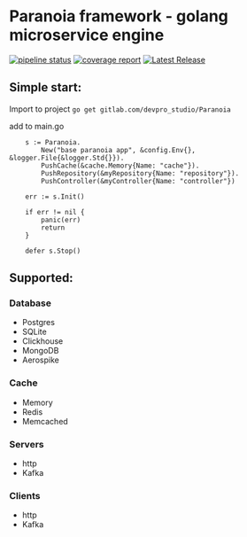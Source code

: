 # Paranoia framework - golang microservice engine

[![pipeline status](https://gitlab.com/devpro_studio/Paranoia/badges/master/pipeline.svg)](https://gitlab.com/devpro_studio/Paranoia/-/commits/master) 
[![coverage report](https://gitlab.com/devpro_studio/Paranoia/badges/master/coverage.svg)](https://gitlab.com/devpro_studio/Paranoia/-/commits/master) 
[![Latest Release](https://gitlab.com/devpro_studio/Paranoia/-/badges/release.svg)](https://gitlab.com/devpro_studio/Paranoia/-/releases)


## Simple start:
Import to project `go get gitlab.com/devpro_studio/Paranoia`

add to main.go

```
	s := Paranoia.
		New("base paranoia app", &config.Env{}, &logger.File{&logger.Std{}}).
		PushCache(&cache.Memory{Name: "cache"}).
		PushRepository(&myRepository{Name: "repository"}).
		PushController(&myController{Name: "controller"})
	
	err := s.Init()

	if err != nil {
		panic(err)
		return
	}
	
	defer s.Stop()
```

## Supported:

### Database

- Postgres
- SQLite
- Clickhouse
- MongoDB
- Aerospike

### Cache

- Memory
- Redis
- Memcached

### Servers

- http
- Kafka

### Clients

- http
- Kafka